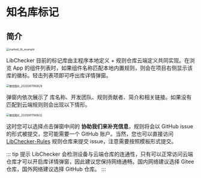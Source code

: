 # 知名库标记

## 简介

<img src="E:\Projects\LibChecker-Docs\docs\guide\img\marked_lib_example.jpg" alt="marked_lib_example" style="zoom:50%;" />

LibChecker 目前的标记库由主程序本地定义 + 规则仓库云端定义共同实现。在浏览 App 的组件列表时，如果组件名称匹配本地内置规则，则会在项目右侧显示该库的徽标。轻击列表项即可呼出库详情弹窗。

<img src="C:\Users\bozhen.zhao\Desktop\微信图片_20200811190829.jpg" alt="微信图片_20200811190829" style="zoom:50%;" />

弹窗内依次展示了 库名称、开发团队、规则贡献者、简介和相关链接。如果没有匹配到云端规则则会出现以下情形。

<img src="C:\Users\bozhen.zhao\Desktop\微信图片_20200811190832.jpg" alt="微信图片_20200811190832" style="zoom:50%;" />

这时您可以选择点击弹窗中间的 **协助我们来补充信息**，规则将会以 GitHub issue 的形式被提交，您可能需要一个 GitHub 账户。当然，您也可以直接访问 [LibChecker-Rules](https://github.com/zhaobozhen/LibChecker-Rules) 规则仓库来提交 issue，注意需要按照模板形式提交。

::: tip 提示
LibChecker 会检测设备与云端仓库的连通性，只有可以正常访问云端仓库才可以开启库详情弹窗，因此建议您保持网络通畅。国内网络建议选择 Gitee 仓库，国外网络建议选择 GitHub 仓库。
:::